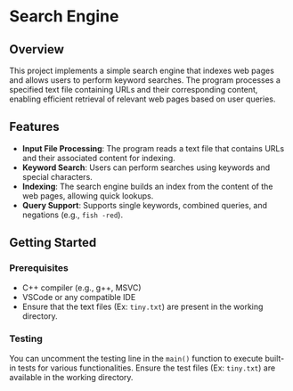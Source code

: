 # Search Engine

## Overview
This project implements a simple search engine that indexes web pages and allows users to perform keyword searches. The program processes a specified text file containing URLs and their corresponding content, enabling efficient retrieval of relevant web pages based on user queries.

## Features
- **Input File Processing**: The program reads a text file that contains URLs and their associated content for indexing.
- **Keyword Search**: Users can perform searches using keywords and special characters.
- **Indexing**: The search engine builds an index from the content of the web pages, allowing quick lookups.
- **Query Support**: Supports single keywords, combined queries, and negations (e.g., `fish -red`).

## Getting Started
### Prerequisites
- C++ compiler (e.g., g++, MSVC)
- VSCode or any compatible IDE
- Ensure that the text files (Ex: `tiny.txt`) are present in the working directory.

### Testing
You can uncomment the testing line in the `main()` function to execute built-in tests for various functionalities. Ensure the test files (Ex: `tiny.txt`) are available in the working directory.
